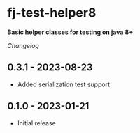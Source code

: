 # fj-test-helper8

**Basic helper classes for testing on java 8+**

*Changelog*

## 0.3.1 - 2023-08-23
* Added serialization test support

## 0.1.0 - 2023-01-21
* Initial release
